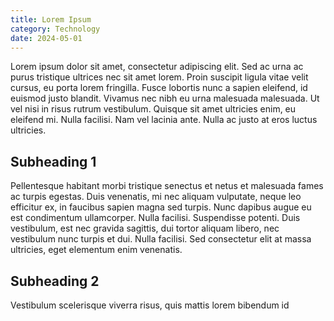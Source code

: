 ```yaml
---
title: Lorem Ipsum
category: Technology
date: 2024-05-01
---
```


Lorem ipsum dolor sit amet, consectetur adipiscing elit. Sed ac urna ac purus tristique ultrices nec sit amet lorem. Proin suscipit ligula vitae velit cursus, eu porta lorem fringilla. Fusce lobortis nunc a sapien eleifend, id euismod justo blandit. Vivamus nec nibh eu urna malesuada malesuada. Ut vel nisi in risus rutrum vestibulum. Quisque sit amet ultricies enim, eu eleifend mi. Nulla facilisi. Nam vel lacinia ante. Nulla ac justo at eros luctus ultricies.

## Subheading 1

Pellentesque habitant morbi tristique senectus et netus et malesuada fames ac turpis egestas. Duis venenatis, mi nec aliquam vulputate, neque leo efficitur ex, in faucibus sapien magna sed turpis. Nunc dapibus augue eu est condimentum ullamcorper. Nulla facilisi. Suspendisse potenti. Duis vestibulum, est nec gravida sagittis, dui tortor aliquam libero, nec vestibulum nunc turpis et dui. Nulla facilisi. Sed consectetur elit at massa ultricies, eget elementum enim venenatis.

## Subheading 2

Vestibulum scelerisque viverra risus, quis mattis lorem bibendum id

